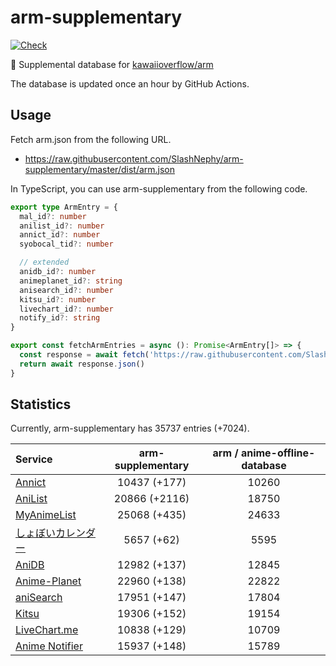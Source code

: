 # arm-supplementary

[![Check](https://github.com/SlashNephy/arm-supplementary/actions/workflows/check-node.yml/badge.svg)](https://github.com/SlashNephy/arm-supplementary/actions/workflows/check-node.yml)

💊 Supplemental database for [kawaiioverflow/arm](https://github.com/kawaiioverflow/arm)

The database is updated once an hour by GitHub Actions.

## Usage

Fetch arm.json from the following URL.

- https://raw.githubusercontent.com/SlashNephy/arm-supplementary/master/dist/arm.json

In TypeScript, you can use arm-supplementary from the following code.

```TypeScript
export type ArmEntry = {
  mal_id?: number
  anilist_id?: number
  annict_id?: number
  syobocal_tid?: number

  // extended
  anidb_id?: number
  animeplanet_id?: string
  anisearch_id?: number
  kitsu_id?: number
  livechart_id?: number
  notify_id?: string
}

export const fetchArmEntries = async (): Promise<ArmEntry[]> => {
  const response = await fetch('https://raw.githubusercontent.com/SlashNephy/arm-supplementary/master/dist/arm.json')
  return await response.json()
}
```

## Statistics

Currently, arm-supplementary has 35737 entries (+7024).

| Service                                     | arm-supplementary | arm / anime-offline-database |
| :------------------------------------------ | :---------------: | :--------------------------: |
| [Annict](https://annict.com)                |   10437 (+177)    |            10260             |
| [AniList](https://anilist.co)               |   20866 (+2116)   |            18750             |
| [MyAnimeList](https://myanimelist.net)      |   25068 (+435)    |            24633             |
| [しょぼいカレンダー](https://cal.syoboi.jp) |    5657 (+62)     |             5595             |
| [AniDB](https://anidb.net)                  |   12982 (+137)    |            12845             |
| [Anime-Planet](https://anime-planet.com)    |   22960 (+138)    |            22822             |
| [aniSearch](https://anisearch.com)          |   17951 (+147)    |            17804             |
| [Kitsu](https://kitsu.io)                   |   19306 (+152)    |            19154             |
| [LiveChart.me](https://livechart.me)        |   10838 (+129)    |            10709             |
| [Anime Notifier](https://notify.moe)        |   15937 (+148)    |            15789             |
